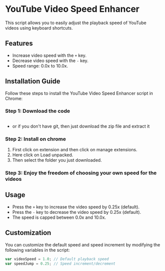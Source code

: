 # YouTube Video Speed Enhancer

This script allows you to easily adjust the playback speed of YouTube videos using keyboard shortcuts.

## Features

- Increase video speed with the `+` key.
- Decrease video speed with the `-` key.
- Speed range: 0.0x to 10.0x.

## Installation Guide

Follow these steps to install the YouTube Video Speed Enhancer script in Chrome:

### Step 1: Download the code
```bash git clone https://github.com/AnisHerdev/youtube-video-speed-enhancer.git
```
- or if you don't have git, then just download the zip file and extract it

### Step 2: Install on chrome
1. First click on extension and then click on manage extensions.
2. Here click on Load unpacked.
3. Then select the folder you just downloaded.

### Step 3: Enjoy the freedom of choosing your own speed for the videos

## Usage

- Press the `+` key to increase the video speed by 0.25x (default).
- Press the `-` key to decrease the video speed by 0.25x (default).
- The speed is capped between 0.0x and 10.0x.

## Customization

You can customize the default speed and speed increment by modifying the following variables in the script:

```javascript
var videoSpeed = 1.0; // Default playback speed
var speedJump = 0.25; // Speed increment/decrement